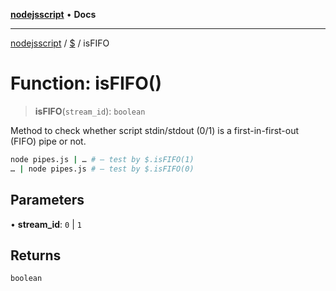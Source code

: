 [**nodejsscript**](../../../README.md) • **Docs**

***

[nodejsscript](../../../README.md) / [$](../README.md) / isFIFO

# Function: isFIFO()

> **isFIFO**(`stream_id`): `boolean`

Method to check whether script stdin/stdout (0/1) is a first-in-first-out (FIFO) pipe or not.
```bash
node pipes.js | … # — test by $.isFIFO(1)
… | node pipes.js # — test by $.isFIFO(0)
```

## Parameters

• **stream\_id**: `0` \| `1`

## Returns

`boolean`
